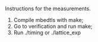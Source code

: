 Instructions for the measurements.

1. Compile mbedtls with make;
2. Go to verification and run make;
3. Run ./timing or ./lattice_exp


